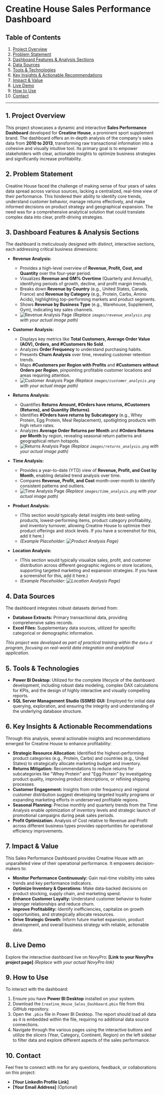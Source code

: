 # Creatine House Sales Performance Dashboard

## Table of Contents
1.  [Project Overview](#project-overview)
2.  [Problem Statement](#problem-statement)
3.  [Dashboard Features & Analysis Sections](#dashboard-features--analysis-sections)
4.  [Data Sources](#data-sources)
5.  [Tools & Technologies](#tools--technologies)
6.  [Key Insights & Actionable Recommendations](#key-insights--actionable-recommendations)
7.  [Impact & Value](#impact--value)
8.  [Live Demo](#live-demo)
9.  [How to Use](#how-to-use)
10. [Contact](#contact)

---

## 1. Project Overview

This project showcases a dynamic and interactive **Sales Performance Dashboard** developed for **Creatine House**, a prominent sport supplement brand. The dashboard offers an in-depth analysis of the company's sales data from **2010 to 2013**, transforming raw transactional information into a cohesive and visually intuitive tool. Its primary goal is to empower stakeholders with clear, actionable insights to optimize business strategies and significantly increase profitability.

## 2. Problem Statement

Creatine House faced the challenge of making sense of four years of sales data spread across various sources, lacking a centralized, real-time view of their performance. This hindered their ability to identify core trends, understand customer behavior, manage returns effectively, and make informed decisions on product strategy and geographical expansion. The need was for a comprehensive analytical solution that could translate complex data into clear, profit-driving strategies.

## 3. Dashboard Features & Analysis Sections

The dashboard is meticulously designed with distinct, interactive sections, each addressing critical business dimensions:

* **Revenue Analysis:**
    * Provides a high-level overview of **Revenue, Profit, Cost, and Quantity** over the four-year period.
    * Visualizes **Revenue and GM% Overtime** (Quarterly and Annually), identifying periods of growth, decline, and profit margin trends.
    * Breaks down **Revenue by Country** (e.g., United States, Canada, France) and **Revenue by Category** (e.g., Protein, Carbs, Amino Acids), highlighting top-performing markets and product segments.
    * Shows **Revenue by Business Type** (e.g., Warehouse, Supplement, Gym), indicating key sales channels.
    * ![Revenue Analysis Page](images/revenue_analysis.png) *(Replace `images/revenue_analysis.png` with your actual image path)*

* **Customer Analysis:**
    * Displays key metrics like **Total Customers, Average Order Value (AOV), Orders, and #Customers No Sold**.
    * Analyzes **Order Frequency** to understand purchasing habits.
    * Presents **Churn Analysis** over time, revealing customer retention trends.
    * Maps **#Customers per Region with Profits** and **#Customers without Orders per Region**, pinpointing profitable customer locations and areas requiring attention.
    * ![Customer Analysis Page](images/customer_analysis.png) *(Replace `images/customer_analysis.png` with your actual image path)*

* **Returns Analysis:**
    * Quantifies **Returns Amount, #Orders have returns, #Customers (Returns), and Quantity (Returns)**.
    * Identifies **#Orders have returns by Subcategory** (e.g., Whey Protein, Egg Protein, Meal Replacement), spotlighting products with high return rates.
    * Analyzes **Average Order Returns per Month** and **#Orders Returns per Month** by region, revealing seasonal return patterns and geographical return hotspots.
    * ![Returns Analysis Page](images/returns_analysis.png) *(Replace `images/returns_analysis.png` with your actual image path)*

* **Time Analysis:**
    * Provides a year-to-date (YTD) view of **Revenue, Profit, and Cost by Month**, enabling detailed trend analysis over time.
    * Compares **Revenue, Profit, and Cost** month-over-month to identify consistent patterns and outliers.
    * ![Time Analysis Page](images/time_analysis.png) *(Replace `images/time_analysis.png` with your actual image path)*

* **Product Analysis:**
    * (This section would typically detail insights into best-selling products, lowest-performing items, product category profitability, and inventory turnover, allowing Creatine House to optimize their product offerings and stock levels. If you have a screenshot for this, add it here.)
    * *(Example Placeholder: ![Product Analysis Page](images/product_analysis.png))*

* **Location Analysis:**
    * (This section would typically visualize sales, profit, and customer distribution across different geographic regions or store locations, supporting targeted marketing and expansion strategies. If you have a screenshot for this, add it here.)
    * *(Example Placeholder: ![Location Analysis Page](images/location_analysis.png))*

## 4. Data Sources

The dashboard integrates robust datasets derived from:
* **Database Extracts:** Primary transactional data, providing comprehensive sales records.
* **Excel Files:** Supplementary data sources, utilized for specific categorical or demographic information.

*This project was developed as part of practical training within the `data-X` program, focusing on real-world data integration and analytical application.*

## 5. Tools & Technologies

* **Power BI Desktop:** Utilized for the complete lifecycle of the dashboard development, including robust data modeling, complex DAX calculations for KPIs, and the design of highly interactive and visually compelling reports.
* **SQL Server Management Studio (SSMS) GUI:** Employed for initial data querying, exploration, and ensuring the integrity and understanding of the underlying database structure.

## 6. Key Insights & Actionable Recommendations

Through this analysis, several actionable insights and recommendations emerged for Creatine House to enhance profitability:

* **Strategic Resource Allocation:** Identified the highest-performing product categories (e.g., Protein, Carbs) and countries (e.g., United States) to strategically allocate marketing budget and inventory.
* **Returns Mitigation:** Recommendations to reduce returns for subcategories like "Whey Protein" and "Egg Protein" by investigating product quality, improving product descriptions, or refining shipping processes.
* **Customer Engagement:** Insights from order frequency and regional customer distribution suggest developing targeted loyalty programs or expanding marketing efforts in underserved profitable regions.
* **Seasonal Planning:** Precise monthly and quarterly trends from the Time Analysis enable optimization of inventory levels and strategic launch of promotional campaigns during peak sales periods.
* **Profit Optimization:** Analysis of Cost relative to Revenue and Profit across different business types provides opportunities for operational efficiency improvements.

## 7. Impact & Value

This Sales Performance Dashboard provides Creatine House with an unparalleled view of their operational performance. It empowers decision-makers to:

* **Monitor Performance Continuously:** Gain real-time visibility into sales trends and key performance indicators.
* **Optimize Inventory & Operations:** Make data-backed decisions on product stocking, supply chain, and marketing spend.
* **Enhance Customer Loyalty:** Understand customer behavior to foster stronger relationships and reduce churn.
* **Improve Profitability:** Identify inefficiencies, capitalize on growth opportunities, and strategically allocate resources.
* **Drive Strategic Growth:** Inform future market expansion, product development, and overall business strategy with reliable, actionable data.

## 8. Live Demo

Explore the interactive dashboard live on NovyPro: **[Link to your NovyPro project page]** *(Replace with your actual NovyPro link)*

## 9. How to Use

To interact with the dashboard:
1.  Ensure you have **Power BI Desktop** installed on your system.
2.  Download the `Creatine_House_Sales_Dashboard.pbix` file from this GitHub repository.
3.  Open the `.pbix` file in Power BI Desktop. The report should load all data as it is embedded within the file, requiring no additional data source connections.
4.  Navigate through the various pages using the interactive buttons and utilize the slicers (Year, Category, Continent, Region) on the left sidebar to filter data and explore different aspects of the sales performance.

## 10. Contact

Feel free to connect with me for any questions, feedback, or collaborations on this project:

* **[Your LinkedIn Profile Link]**
* **[Your Email Address]** (Optional)
